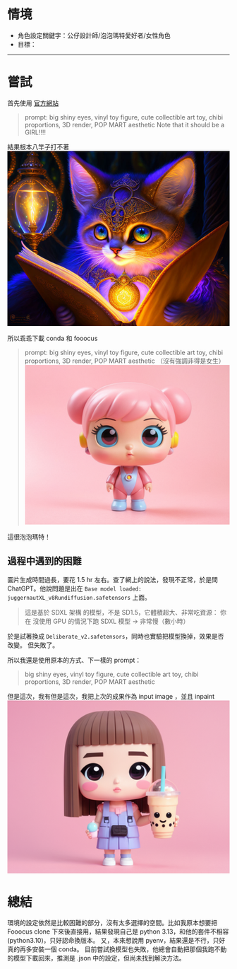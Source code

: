 # 情境
- 角色設定關鍵字：公仔設計師/泡泡瑪特愛好者/女性角色
- 目標：

---

# 嘗試

首先使用 [官方網站](https://fooocus.co/playground)
> prompt:
> big shiny eyes, vinyl toy figure, cute collectible art toy, chibi proportions, 3D render, POP MART aesthetic
> Note that it should be a GIRL!!!!

結果根本八竿子打不著
![image(2)](attachment/image(2).jpg)

所以乖乖下載 conda 和 fooocus

> prompt:
> big shiny eyes, vinyl toy figure, cute collectible art toy, chibi proportions, 3D render, POP MART aesthetic
（沒有強調非得是女生）
![image(1)](attachment/image%20(1).png)

這很泡泡瑪特！


## 過程中遇到的困難
圖片生成時間過長，要花 1.5 hr 左右。查了網上的說法，發現不正常，於是問 ChatGPT。他說問題是出在 `Base model loaded: juggernautXL_v8Rundiffusion.safetensors` 上面。

> 這是基於 SDXL 架構 的模型，不是 SD1.5，它體積超大、非常吃資源：
> 你在 沒使用 GPU 的情況下跑 SDXL 模型 → 非常慢（數小時）

於是試著換成 `Deliberate_v2.safetensors`，同時也實驗把模型換掉，效果是否改變。
但失敗了。


所以我還是使用原本的方式、下一樣的 prompt：
> big shiny eyes, vinyl toy figure, cute collectible art toy, chibi proportions, 3D render, POP MART aesthetic

但是這次，我有但是這次，我把上次的成果作為 input image ，並且 inpaint
![3](attachment/2025-06-06_23-02-38_9709.png)

# 總結
環境的設定依然是比較困難的部分，沒有太多選擇的空間。比如我原本想要把 Fooocus clone 下來後直接用，結果發現自己是 python 3.13，和他的套件不相容 (python3.10)，只好認命換版本。
又，本來想說用 pyenv，結果還是不行，只好真的再多安裝一個 conda。
目前嘗試換模型也失敗，他總會自動把那個我跑不動的模型下載回來，推測是 .json 中的設定，但尚未找到解決方法。